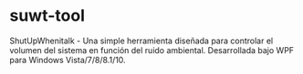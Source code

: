# suwt-tool
ShutUpWhenitalk - Una simple herramienta diseñada para controlar el volumen del sistema en función del ruido ambiental. Desarrollada bajo WPF para Windows Vista/7/8/8.1/10.
